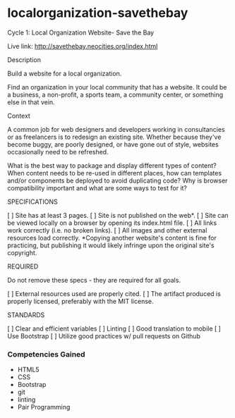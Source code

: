 # localorganization-savethebay
Cycle 1: Local Organization Website- Save the Bay

Live link: http://savethebay.neocities.org/index.html

Description

Build a website for a local organization.

Find an organization in your local community that has a website. It could be a business, a non-profit, a sports team, a community center, or something else in that vein.


Context

A common job for web designers and developers working in consultancies or as freelancers is to redesign an existing site. Whether because they've become buggy, are poorly designed, or have gone out of style, websites occasionally need to be refreshed.

What is the best way to package and display different types of content?
When content needs to be re-used in different places, how can templates and/or components be deployed to avoid duplicating code?
Why is browser compatibility important and what are some ways to test for it?

SPECIFICATIONS

 [ ] Site has at least 3 pages.
 [ ] Site is not published on the web*.
 [ ] Site can be viewed locally on a browser by opening its index.html file.
 [ ] All links work correctly (i.e. no broken links).
 [ ] All images and other external resources load correctly.
*Copying another website's content is fine for practicing, but publishing it would likely infringe upon the original site's copyright.

REQUIRED

Do not remove these specs - they are required for all goals.

 [ ] External resources used are properly cited.
 [ ] The artifact produced is properly licensed, preferably with the MIT license.
 
STANDARDS

 [ ] Clear and efficient variables
 [ ] Linting
 [ ] Good translation to mobile
 [ ] Use Bootstrap
 [ ] Utilize good practices w/ pull requests on Github
 
 ### Competencies Gained
 * HTML5
 * CSS
 * Bootstrap
 * git
 * linting
 * Pair Programming
